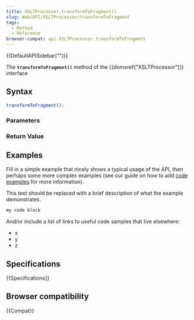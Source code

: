 ```yaml
---
title: XSLTProcessor.transformToFragment()
slug: Web/API/XSLTProcessor/transformToFragment
tags:
  - Method
  - Reference
browser-compat: api.XSLTProcessor.transformToFragment
---
```

{{DefaultAPISidebar("")}}

The **`transformToFragment()`** method of the {{domxref("XSLTProcessor")}} interface 

## Syntax

```js
transformToFragment();
```

### Parameters



### Return Value



## Examples

Fill in a simple example that nicely shows a typical usage of the API, then perhaps some more complex examples (see our guide on how to add [code examples](/en-US/docs/MDN/Contribute/Structures/Code_examples) for more information).

This text should be replaced with a brief description of what the example demonstrates.

```js
my code block
```

And/or include a list of links to useful code samples that live elsewhere:

*   x
*   y
*   z

## Specifications

{{Specifications}}

## Browser compatibility

{{Compat}}

